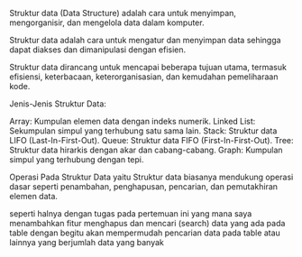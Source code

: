 Struktur data (Data Structure) adalah cara untuk menyimpan, mengorganisir, dan mengelola data dalam komputer. 

Struktur data adalah cara untuk mengatur dan menyimpan data sehingga dapat diakses dan dimanipulasi dengan efisien. 

Struktur data dirancang untuk mencapai beberapa tujuan utama, termasuk efisiensi, keterbacaan, keterorganisasian, dan kemudahan pemeliharaan kode.

Jenis-Jenis Struktur Data:

Array: Kumpulan elemen data dengan indeks numerik.
Linked List: Sekumpulan simpul yang terhubung satu sama lain.
Stack: Struktur data LIFO (Last-In-First-Out).
Queue: Struktur data FIFO (First-In-First-Out).
Tree: Struktur data hirarkis dengan akar dan cabang-cabang.
Graph: Kumpulan simpul yang terhubung dengan tepi.

Operasi Pada Struktur Data yaitu Struktur data biasanya mendukung operasi dasar seperti penambahan, penghapusan, pencarian, dan pemutakhiran elemen data.

seperti halnya dengan tugas pada pertemuan ini yang mana saya menambahkan fitur menghapus dan mencari (search) data yang ada pada table 
dengan begitu akan mempermudah pencarian data pada table atau lainnya yang berjumlah data yang banyak
